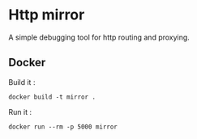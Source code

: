 Http mirror
===========

A simple debugging tool for http routing and proxying.

Docker
------

Build it :

    docker build -t mirror .

Run it :

    docker run --rm -p 5000 mirror

